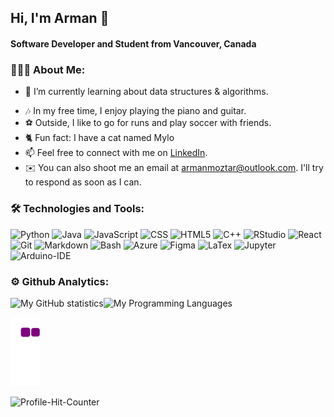  ## Hi, I'm Arman 👋

#### Software Developer and Student from Vancouver, Canada

### 👨🏻‍💻 About Me:
- 🌱 I’m currently learning about data structures & algorithms.
<!-- - 👯 I’m looking to collaborate on any open source projects. -->
<!-- - 🔭 I’m currently working on improving my technical skills in algorithms and programming questions. -->
- 🎶 In my free time, I enjoy playing the piano and guitar.
- ⚽️ Outside, I like to go for runs and play soccer with friends.
- 🐈 Fun fact: I have a cat named Mylo 
- 📫 Feel free to connect with me on [LinkedIn](https://www.linkedin.com/in/arman-moztarzadeh/).
- ✉️ You can also shoot me an email at armanmoztar@outlook.com. I'll try to respond as soon as I can.

### 🛠 Technologies and Tools:


![Python](https://img.shields.io/badge/Python-FFD43B?style=for-the-badge&logo=python&logoColor=blue)
![Java](https://img.shields.io/badge/Java-ED8B00?style=for-the-badge&logo=java&logoColor=white)
![JavaScript](https://img.shields.io/badge/JavaScript-323330?style=for-the-badge&logo=javascript&logoColor=F7DF1E)
![CSS](https://img.shields.io/badge/CSS3-1572B6?style=for-the-badge&logo=css3&logoColor=white)
![HTML5](https://img.shields.io/badge/HTML5-E34F26?style=for-the-badge&logo=html5&logoColor=white)
![C++](https://img.shields.io/badge/C%2B%2B-00599C?style=for-the-badge&logo=c%2B%2B&logoColor=white)
![RStudio](https://img.shields.io/badge/RStudio-75AADB?style=for-the-badge&logo=RStudio&logoColor=white)
![React](https://img.shields.io/badge/React-20232A?style=for-the-badge&logo=react&logoColor=61DAFB)
![Git](https://img.shields.io/badge/GIT-E44C30?style=for-the-badge&logo=git&logoColor=white)
![Markdown](https://img.shields.io/badge/Markdown-000000?style=for-the-badge&logo=markdown&logoColor=white)
![Bash](https://img.shields.io/badge/Shell_Script-121011?style=for-the-badge&logo=gnu-bash&logoColor=white)
![Azure](https://img.shields.io/badge/microsoft%20azure-0089D6?style=for-the-badge&logo=microsoft-azure&logoColor=white)
![Figma](https://img.shields.io/badge/Figma-F24E1E?style=for-the-badge&logo=figma&logoColor=white)
![LaTex](	https://img.shields.io/badge/LaTeX-47A141?style=for-the-badge&logo=LaTeX&logoColor=white)
![Jupyter](https://img.shields.io/badge/Jupyter-F37626.svg?&style=for-the-badge&logo=Jupyter&logoColor=white)
![Arduino-IDE](https://img.shields.io/badge/Arduino_IDE-00979D?style=for-the-badge&logo=arduino&logoColor=white)

### ⚙️ Github Analytics:
![My GitHub statistics](https://github-readme-stats.vercel.app/api?username=armanmoztar&show_icons=true&line_height=20&count_private=true&hide_border=false&theme=algolia)![My Programming Languages](https://github-readme-stats.vercel.app/api/top-langs/?username=armanmoztar&custom_title=My&nbsp;Top&nbsp;Used&nbsp;Languages&hide_border=false&layout=compact&theme=algolia)

 
![snake-Gif](https://github.com/armanmoztar/armanmoztar/blob/output/github-contribution-grid-snake.gif)
<!-- ![Activity-Graph](https://activity-graph.herokuapp.com/graph?username=armanmoztar&theme=minimal) -->
![Profile-Hit-Counter](https://hits.seeyoufarm.com/api/count/incr/badge.svg?url=https%3A%2F%2Fgithub.com%2F{username}1212%2Fhit-counter)


<!-- RESOURCES/LINKS
- https://shields.io/.    
- https://github.com/alexandresanlim/Badges4-README.md-Profile.     #Tech Stack
- https://github.com/rishavanand/github-profilinator.  # Profile generator
- https://github.com/anuraghazra/github-readme-stats.   # Github Stats  
-->

